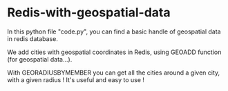 # Redis-with-geospatial-data

In this python file "code.py", you can find a basic handle of geospatial data in redis database.

We add cities with geospatial coordinates in Redis, using GEOADD function (for geospatial data...).

With GEORADIUSBYMEMBER you can get all the cities around a given city, with a given radius ! It's useful and easy to use !